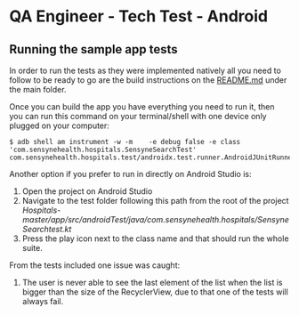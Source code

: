 # QA Engineer - Tech Test - Android

## Running the sample app tests

In order to run the tests as they were implemented natively all you need
to follow to be ready to go are the build instructions on the
[README.md](../../../source/README.md) under the main folder.

Once you can build the app you have everything you need to run it, then
you can run this command on your terminal/shell with one device only
plugged on your computer:

```
$ adb shell am instrument -w -m    -e debug false -e class 'com.sensynehealth.hospitals.SensyneSearchTest' com.sensynehealth.hospitals.test/androidx.test.runner.AndroidJUnitRunner
```

Another option if you prefer to run in directly on Android Studio is:

1. Open the project on Android Studio
2. Navigate to the test folder following this path from the root of the
project *Hospitals-master/app/src/androidTest/java/com.sensynehealth.hospitals/SensyneSearchtest.kt*
3. Press the play icon next to the class name and that should run the
whole suite.

From the tests included one issue was caught:
1. The user is never able to see the last element of the list when the
list is bigger than the size of the RecyclerView, due to that one of the
tests will always fail.

